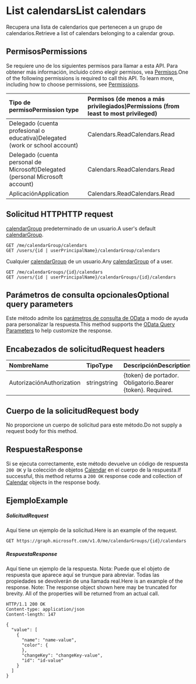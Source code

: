 # <a name="list-calendars"></a><span data-ttu-id="c5fe7-101">List calendars</span><span class="sxs-lookup"><span data-stu-id="c5fe7-101">List calendars</span></span>

<span data-ttu-id="c5fe7-102">Recupera una lista de calendarios que pertenecen a un grupo de calendarios.</span><span class="sxs-lookup"><span data-stu-id="c5fe7-102">Retrieve a list of calendars belonging to a calendar group.</span></span>

## <a name="permissions"></a><span data-ttu-id="c5fe7-103">Permisos</span><span class="sxs-lookup"><span data-stu-id="c5fe7-103">Permissions</span></span>

<span data-ttu-id="c5fe7-p101">Se requiere uno de los siguientes permisos para llamar a esta API. Para obtener más información, incluido cómo elegir permisos, vea [Permisos](../../../concepts/permissions_reference.md).</span><span class="sxs-lookup"><span data-stu-id="c5fe7-p101">One of the following permissions is required to call this API. To learn more, including how to choose permissions, see [Permissions](../../../concepts/permissions_reference.md).</span></span>

| <span data-ttu-id="c5fe7-106">Tipo de permiso</span><span class="sxs-lookup"><span data-stu-id="c5fe7-106">Permission type</span></span>                        | <span data-ttu-id="c5fe7-107">Permisos (de menos a más privilegiados)</span><span class="sxs-lookup"><span data-stu-id="c5fe7-107">Permissions (from least to most privileged)</span></span> |
| :------------------------------------- | :------------------------------------------ |
| <span data-ttu-id="c5fe7-108">Delegado (cuenta profesional o educativa)</span><span class="sxs-lookup"><span data-stu-id="c5fe7-108">Delegated (work or school account)</span></span>     | <span data-ttu-id="c5fe7-109">Calendars.Read</span><span class="sxs-lookup"><span data-stu-id="c5fe7-109">Calendars.Read</span></span>                              |
| <span data-ttu-id="c5fe7-110">Delegado (cuenta personal de Microsoft)</span><span class="sxs-lookup"><span data-stu-id="c5fe7-110">Delegated (personal Microsoft account)</span></span> | <span data-ttu-id="c5fe7-111">Calendars.Read</span><span class="sxs-lookup"><span data-stu-id="c5fe7-111">Calendars.Read</span></span>                              |
| <span data-ttu-id="c5fe7-112">Aplicación</span><span class="sxs-lookup"><span data-stu-id="c5fe7-112">Application</span></span>                            | <span data-ttu-id="c5fe7-113">Calendars.Read</span><span class="sxs-lookup"><span data-stu-id="c5fe7-113">Calendars.Read</span></span>                              |

## <a name="http-request"></a><span data-ttu-id="c5fe7-114">Solicitud HTTP</span><span class="sxs-lookup"><span data-stu-id="c5fe7-114">HTTP request</span></span>

<!-- { "blockType": "ignored" } -->

<span data-ttu-id="c5fe7-115">[calendarGroup](../resources/calendargroup.md) predeterminado de un usuario.</span><span class="sxs-lookup"><span data-stu-id="c5fe7-115">A user's default [calendarGroup](../resources/calendargroup.md).</span></span>

```http
GET /me/calendarGroup/calendars
GET /users/{id | userPrincipalName}/calendarGroup/calendars
```

<span data-ttu-id="c5fe7-116">Cualquier [calendarGroup](../resources/calendargroup.md) de un usuario.</span><span class="sxs-lookup"><span data-stu-id="c5fe7-116">Any [calendarGroup](../resources/calendargroup.md) of a user.</span></span>

```http
GET /me/calendarGroups/{id}/calendars
GET /users/{id | userPrincipalName}/calendarGroups/{id}/calendars
```

## <a name="optional-query-parameters"></a><span data-ttu-id="c5fe7-117">Parámetros de consulta opcionales</span><span class="sxs-lookup"><span data-stu-id="c5fe7-117">Optional query parameters</span></span>

<span data-ttu-id="c5fe7-118">Este método admite los [parámetros de consulta de OData](http://developer.microsoft.com/en-us/graph/docs/overview/query_parameters) a modo de ayuda para personalizar la respuesta.</span><span class="sxs-lookup"><span data-stu-id="c5fe7-118">This method supports the [OData Query Parameters](http://developer.microsoft.com/en-us/graph/docs/overview/query_parameters) to help customize the response.</span></span>

## <a name="request-headers"></a><span data-ttu-id="c5fe7-119">Encabezados de solicitud</span><span class="sxs-lookup"><span data-stu-id="c5fe7-119">Request headers</span></span>

| <span data-ttu-id="c5fe7-120">Nombre</span><span class="sxs-lookup"><span data-stu-id="c5fe7-120">Name</span></span>          | <span data-ttu-id="c5fe7-121">Tipo</span><span class="sxs-lookup"><span data-stu-id="c5fe7-121">Type</span></span>   | <span data-ttu-id="c5fe7-122">Descripción</span><span class="sxs-lookup"><span data-stu-id="c5fe7-122">Description</span></span>               |
| :------------ | :----- | :------------------------ |
| <span data-ttu-id="c5fe7-123">Autorización</span><span class="sxs-lookup"><span data-stu-id="c5fe7-123">Authorization</span></span> | <span data-ttu-id="c5fe7-124">string</span><span class="sxs-lookup"><span data-stu-id="c5fe7-124">string</span></span> | <span data-ttu-id="c5fe7-p102">{token} de portador. Obligatorio.</span><span class="sxs-lookup"><span data-stu-id="c5fe7-p102">Bearer {token}. Required.</span></span> |

## <a name="request-body"></a><span data-ttu-id="c5fe7-127">Cuerpo de la solicitud</span><span class="sxs-lookup"><span data-stu-id="c5fe7-127">Request body</span></span>

<span data-ttu-id="c5fe7-128">No proporcione un cuerpo de solicitud para este método.</span><span class="sxs-lookup"><span data-stu-id="c5fe7-128">Do not supply a request body for this method.</span></span>

## <a name="response"></a><span data-ttu-id="c5fe7-129">Respuesta</span><span class="sxs-lookup"><span data-stu-id="c5fe7-129">Response</span></span>

<span data-ttu-id="c5fe7-130">Si se ejecuta correctamente, este método devuelve un código de respuesta `200 OK` y la colección de objetos [Calendar](../resources/calendar.md) en el cuerpo de la respuesta.</span><span class="sxs-lookup"><span data-stu-id="c5fe7-130">If successful, this method returns a `200 OK` response code and collection of [Calendar](../resources/calendar.md) objects in the response body.</span></span>

## <a name="example"></a><span data-ttu-id="c5fe7-131">Ejemplo</span><span class="sxs-lookup"><span data-stu-id="c5fe7-131">Example</span></span>

##### <a name="request"></a><span data-ttu-id="c5fe7-132">Solicitud</span><span class="sxs-lookup"><span data-stu-id="c5fe7-132">Request</span></span>

<span data-ttu-id="c5fe7-133">Aquí tiene un ejemplo de la solicitud.</span><span class="sxs-lookup"><span data-stu-id="c5fe7-133">Here is an example of the request.</span></span>

<!-- {
  "blockType": "request",
  "name": "get_calendars"
}-->

```http
GET https://graph.microsoft.com/v1.0/me/calendarGroups/{id}/calendars
```

##### <a name="response"></a><span data-ttu-id="c5fe7-134">Respuesta</span><span class="sxs-lookup"><span data-stu-id="c5fe7-134">Response</span></span>

<span data-ttu-id="c5fe7-p103">Aquí tiene un ejemplo de la respuesta. Nota: Puede que el objeto de respuesta que aparece aquí se trunque para abreviar. Todas las propiedades se devolverán de una llamada real.</span><span class="sxs-lookup"><span data-stu-id="c5fe7-p103">Here is an example of the response. Note: The response object shown here may be truncated for brevity. All of the properties will be returned from an actual call.</span></span>

<!-- {
  "blockType": "response",
  "truncated": true,
  "@odata.type": "microsoft.graph.calendar",
  "isCollection": true
} -->

```http
HTTP/1.1 200 OK
Content-type: application/json
Content-length: 147

{
  "value": [
    {
      "name": "name-value",
      "color": {
      },
      "changeKey": "changeKey-value",
      "id": "id-value"
    }
  ]
}
```

<!-- uuid: 8fcb5dbc-d5aa-4681-8e31-b001d5168d79
2015-10-25 14:57:30 UTC -->

<!-- {
  "type": "#page.annotation",
  "description": "List calendars",
  "keywords": "",
  "section": "documentation",
  "tocPath": ""
}-->
